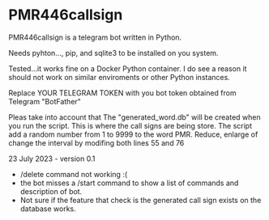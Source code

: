 # PMR446callsign

PMR446callsign is a telegram bot written in Python.

Needs pyhton..., pip, and sqlite3 to be installed on you system.

Tested...it works fine on a Docker Python container. I do see a reason it should not work on similar enviroments or other Python instances.

Replace YOUR TELEGRAM TOKEN with you bot token obtained from Telegram "BotFather"


Pleas take into account that
  The "generated_word.db" will be created when you run the script. This is where the call signs are being store.
  The script add a random number from 1 to 9999 to the word PMR. Reduce, enlarge of change the interval by modifing both lines 55 and 76



23 July 2023 -  version 0.1
- /delete command not working :(
- the bot misses a /start command to show a list of commands and description of bot.
- Not sure if the feature that check is the generated call sign exists on the database works.

